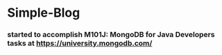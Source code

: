 # Simple-Blog
### started to accomplish M101J: MongoDB for Java Developers tasks at https://university.mongodb.com/
